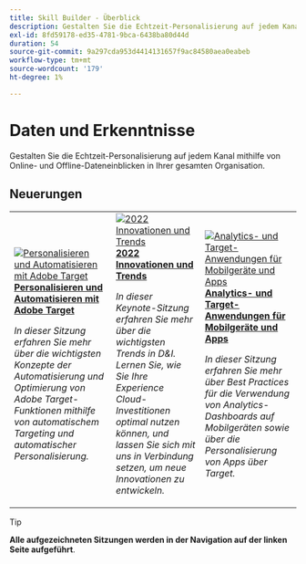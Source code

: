 ```yaml
---
title: Skill Builder - Überblick
description: Gestalten Sie die Echtzeit-Personalisierung auf jedem Kanal mithilfe von Online- und Offline-Dateneinblicken in Ihrer gesamten Organisation.
exl-id: 8fd59178-ed35-4781-9bca-6438ba80d44d
duration: 54
source-git-commit: 9a297cda953d4414131657f9ac84580aea0eabeb
workflow-type: tm+mt
source-wordcount: '179'
ht-degree: 1%

---
```


# Daten und Erkenntnisse

Gestalten Sie die Echtzeit-Personalisierung auf jedem Kanal mithilfe von Online- und Offline-Dateneinblicken in Ihrer gesamten Organisation.

## Neuerungen

<table>
<tr>
  <td>
    <a href="https://experienceleague.adobe.com/docs/events/skill-builder-recordings/data-and-insights/2022/personalize.html">
      <img alt="Personalisieren und Automatisieren mit Adobe Target" src="https://video.tv.adobe.com/v/343821?format=jpeg" />
    </a>
     <div>
      <a href="https://experienceleague.adobe.com/docs/events/skill-builder-recordings/data-and-insights/2022/personalize.html">
        <strong>Personalisieren und Automatisieren mit Adobe Target</strong>
      </a>
    </div>
    <p>
    <em>In dieser Sitzung erfahren Sie mehr über die wichtigsten Konzepte der Automatisierung und Optimierung von Adobe Target-Funktionen mithilfe von automatischem Targeting und automatischer Personalisierung.</em>
    <p>
  </td>
  <td>
    <a href="https://experienceleague.adobe.com/docs/events/skill-builder-recordings/data-and-insights/2022/innovations.html">
      <img alt="2022 Innovationen und Trends" src="https://video.tv.adobe.com/v/343818?format=jpeg" />
    </a>
     <div>
      <a href="https://experienceleague.adobe.com/docs/events/skill-builder-recordings/data-and-insights/2022/innovations.html">
        <strong>2022 Innovationen und Trends</strong>
      </a>
    </div>
    <p>
    <em>In dieser Keynote-Sitzung erfahren Sie mehr über die wichtigsten Trends in D&amp;I. Lernen Sie, wie Sie Ihre Experience Cloud-Investitionen optimal nutzen können, und lassen Sie sich mit uns in Verbindung setzen, um neue Innovationen zu entwickeln.</em>
    <p>
  </td>  
  <td>
    <a href="https://experienceleague.adobe.com/docs/events/skill-builder-recordings/data-and-insights/2022/mobile-and-apps.html">
      <img alt="Analytics- und Target-Anwendungen für Mobilgeräte und Apps" src="https://video.tv.adobe.com/v/343819?format=jpeg" />
    </a>
     <div>
      <a href="https://experienceleague.adobe.com/docs/events/skill-builder-recordings/data-and-insights/2022/mobile-and-apps.html">
        <strong>Analytics- und Target-Anwendungen für Mobilgeräte und Apps</strong>
      </a>
    </div>
    <p>
    <em>In dieser Sitzung erfahren Sie mehr über Best Practices für die Verwendung von Analytics-Dashboards auf Mobilgeräten sowie über die Personalisierung von Apps über Target.</em>
    <p>
  </td>
</tr>
</table>

>[!TIP]
>
>**Alle aufgezeichneten Sitzungen werden in der Navigation auf der linken Seite aufgeführt**.
